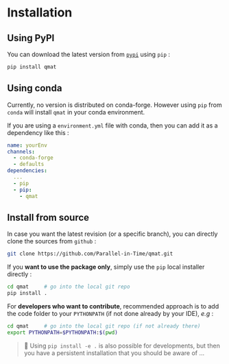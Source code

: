 
# Installation

## Using PyPI

You can download the latest version from [`pypi`](https://pypi.org/) using `pip` :

```bash
pip install qmat
```

## Using conda

Currently, no version is distributed on conda-forge. However using `pip` from `conda` will install `qmat` in your conda environment.

If you are using a `environment.yml` file with conda, then you can add it as a dependency like this :

```yaml
name: yourEnv
channels:
  - conda-forge
  - defaults
dependencies:
  ...
  - pip
  - pip:
    - qmat
```

## Install from source

In case you want the latest revision (or a specific branch), you can directly clone the sources from `github` :

```bash
git clone https://github.com/Parallel-in-Time/qmat.git
```

If you **want to use the package only**, simply use the `pip` local installer directly :

```bash
cd qmat     # go into the local git repo
pip install .
```

For **developers who want to contribute**, recommended approach is to add 
the code folder to your `PYTHONPATH` (if not done already by your IDE), _e.g_ :

```bash
cd qmat     # go into the local git repo (if not already there)
export PYTHONPATH=$PYTHONPATH:$(pwd)
```

> 🔔 Using `pip install -e .` is also possible for developments, but then you have a persistent installation that you should be aware of ...





